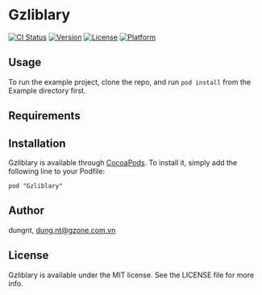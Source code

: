 # Gzliblary

[![CI Status](http://img.shields.io/travis/dungnt/Gzliblary.svg?style=flat)](https://travis-ci.org/dungnt/Gzliblary)
[![Version](https://img.shields.io/cocoapods/v/Gzliblary.svg?style=flat)](http://cocoadocs.org/docsets/Gzliblary)
[![License](https://img.shields.io/cocoapods/l/Gzliblary.svg?style=flat)](http://cocoadocs.org/docsets/Gzliblary)
[![Platform](https://img.shields.io/cocoapods/p/Gzliblary.svg?style=flat)](http://cocoadocs.org/docsets/Gzliblary)

## Usage

To run the example project, clone the repo, and run `pod install` from the Example directory first.

## Requirements

## Installation

Gzliblary is available through [CocoaPods](http://cocoapods.org). To install
it, simply add the following line to your Podfile:

    pod "Gzliblary"

## Author

dungnt, dung.nt@gzone.com.vn

## License

Gzliblary is available under the MIT license. See the LICENSE file for more info.

